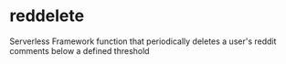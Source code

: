 # reddelete
Serverless Framework function that periodically deletes a user's reddit comments below a defined threshold
